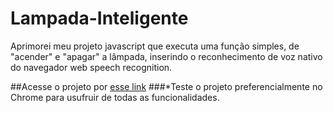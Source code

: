 # Lampada-Inteligente
Aprimorei meu projeto javascript que executa uma função simples, de "acender" e "apagar" a lâmpada, inserindo o reconhecimento de voz nativo do navegador web speech recognition.

##Acesse o projeto por [esse link](https://zarkio42.github.io/Lampada-Inteligente/)
###*Teste o projeto preferencialmente no Chrome para usufruir de todas as funcionalidades.

